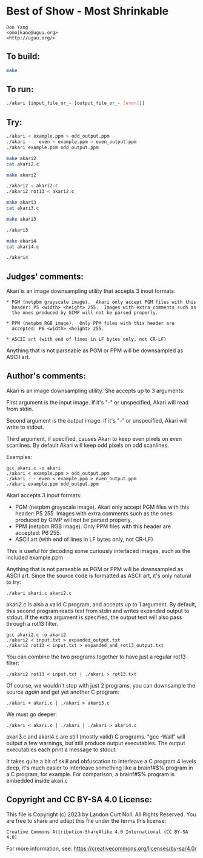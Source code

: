 # Best of Show - Most Shrinkable

    Don Yang  
    <omoikane@uguu.org>  
    <http://uguu.org/>  

## To build:

```sh
make
```

## To run:

```sh
./akari [input_file_or_- [output_file_or_- [even]]]
```

## Try:

```sh
./akari < example.ppm > odd_output.ppm
./akari - - even < example.ppm > even_output.ppm
./akari example.ppm odd_output.ppm

make akari2
cat akari2.c

make akari2

./akari2 < akari2.c
./akari2 rot13 < akari2.c

make akari3
cat akari3.c

make akari3

./akari3

make akari4
cat akari4.c

./akari4
```

## Judges' comments:

Akari is an image downsampling utility that accepts 3 inout formats:

    * PGM (netpbm grayscale image).  Akari only accept PGM files with this
      header: P5 <width> <height> 255.  Images with extra comments such as
      the ones produced by GIMP will not be parsed properly.

    * PPM (netpbm RGB image).  Only PPM files with this header are
      accepted: P6 <width> <height> 255.

    * ASCII art (with end of lines in LF bytes only, not CR-LF)

Anything that is not parseable as PGM or PPM will be downsampled as ASCII art.

## Author's comments:

Akari is an image downsampling utility.  She accepts up to 3 arguments:

First argument is the input image.  If it's "-" or unspecified, Akari
will read from stdin.

Second argument is the output image.  If it's "-" or unspecified,
Akari will write to stdout.

Third argument, if specified, causes Akari to keep even pixels on even
scanlines.  By default Akari will keep odd pixels on odd scanlines.

Examples:

    gcc akari.c -o akari
    ./akari < example.ppm > odd_output.ppm
    ./akari - - even < example.ppm > even_output.ppm
    ./akari example.ppm odd_output.ppm

Akari accepts 3 input formats:
* PGM (netpbm grayscale image).  Akari only accept PGM files with this
  header: P5 <width> <height> 255.  Images with extra comments such as
  the ones produced by GIMP will not be parsed properly.
* PPM (netpbm RGB image).  Only PPM files with this header are
  accepted: P6 <width> <height> 255.
* ASCII art (with end of lines in LF bytes only, not CR-LF)

This is useful for decoding some curiously interlaced images, such as
the included example.ppm

Anything that is not parseable as PGM or PPM will be downsampled as
ASCII art.  Since the source code is formatted as ASCII art, it's only
natural to try:

    ./akari akari.c akari2.c

akari2.c is also a valid C program, and accepts up to 1 argument.
By default, this second program reads text from stdin and writes
expanded output to stdout.  If the extra argument is specified, the
output text will also pass through a rot13 filter.

    gcc akari2.c -o akari2
    ./akari2 < input.txt > expanded_output.txt
    ./akari2 rot13 < input.txt > expanded_and_rot13_output.txt

You can combine the two programs together to have just a regular rot13
filter:

    ./akari2 rot13 < input.txt | ./akari > rot13.txt

Of course, we wouldn't stop with just 2 programs, you can downsample
the source *again* and get yet another C program:

    ./akari < akari.c | ./akari > akari3.c

We must go deeper:

    ./akari < akari.c | ./akari | ./akari > akari4.c

akari3.c and akari4.c are still (mostly valid) C programs.
"gcc -Wall" will output a few warnings, but still produce output
executables.  The output executables each print a message to stdout.

It takes quite a bit of skill and obfuscation to interleave a
C program 4 levels deep, it's much easier to interleave something like
a brainf#$% program in a C program, for example.  For comparison, a
brainf#$% program is embedded inside akari.c

## Copyright and CC BY-SA 4.0 License:

This file is Copyright (c) 2023 by Landon Curt Noll.  All Rights Reserved.
You are free to share and adapt this file under the terms this license:

    Creative Commons Attribution-ShareAlike 4.0 International (CC BY-SA 4.0)

For more information, see: https://creativecommons.org/licenses/by-sa/4.0/
